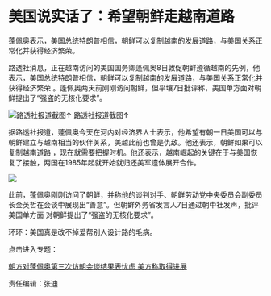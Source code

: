 # 美国说实话了：希望朝鲜走越南道路

蓬佩奥表示，美国总统特朗普相信，朝鲜可以复制越南的发展道路，与美国关系正常化并获得经济繁荣。

路透社消息，正在越南访问的美国国务卿蓬佩奥8日敦促朝鲜遵循越南的先例，他表示，美国总统特朗普相信，朝鲜可以复制越南的发展道路，与美国关系正常化并获得经济繁荣
。蓬佩奥两天前刚刚访问朝鲜，但平壤7日批评称，美国单方面对朝鲜提出了“强盗的无核化要求”。

![ 路透社报道截图↑](http://n.sinaimg.cn/translate/568/w943h425/20180708/vRhq-hezpzwt6812440.png) 路透社报道截图↑

据路透社报道，蓬佩奥今天在河内对经济界人士表示，他希望有朝一日美国可以与朝鲜建立与越南相当的伙伴关系，美越此前也曾是仇敌。他还表示，朝鲜如果可以复制越南道路
，现在就需要把握时机。他还表示，越南崛起的关键在于与美国恢复了接触，两国在1985年起就开始就归还美军遗体展开合作。

![](http://n.sinaimg.cn/translate/200/w640h360/20180708/5HeU-hezpzwt3631776.jpg)

此前，蓬佩奥刚刚访问了朝鲜，并称他的谈判对手、朝鲜劳动党中央委员会副委员长金英哲在会谈中展现出“善意”。但朝鲜外务省发言人7日通过朝中社发声，批评美国单方面
对朝鲜提出了“强盗的无核化要求”。

环环：美国真是改不掉爱帮别人设计路的毛病。

点击进入专题：

[朝方对蓬佩奥第三次访朝会谈结果表忧虑 美方称取得进展](http://news.sina.cn/zt_d/pengpeiaothirdk)

责任编辑：张迪

